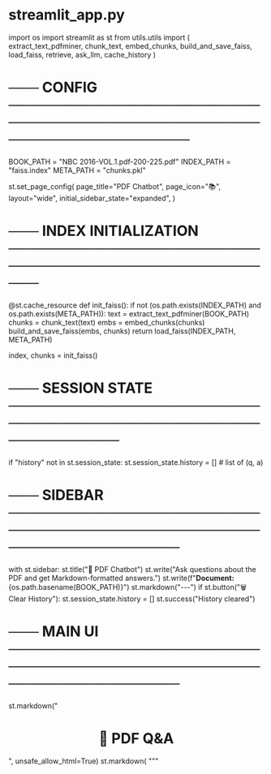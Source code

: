 # streamlit_app.py

import os
import streamlit as st
from utils.utils import (
    extract_text_pdfminer,
    chunk_text,
    embed_chunks,
    build_and_save_faiss,
    load_faiss,
    retrieve,
    ask_llm,
    cache_history
)

# ─── CONFIG ────────────────────────────────────────────────────────────────────
BOOK_PATH   = "NBC 2016-VOL.1.pdf-200-225.pdf"
INDEX_PATH  = "faiss.index"
META_PATH   = "chunks.pkl"

st.set_page_config(
    page_title="PDF Chatbot",
    page_icon="📚",
    layout="wide",
    initial_sidebar_state="expanded",
)

# ─── INDEX INITIALIZATION ─────────────────────────────────────────────────────
@st.cache_resource
def init_faiss():
    if not (os.path.exists(INDEX_PATH) and os.path.exists(META_PATH)):
        text   = extract_text_pdfminer(BOOK_PATH)
        chunks = chunk_text(text)
        embs   = embed_chunks(chunks)
        build_and_save_faiss(embs, chunks)
    return load_faiss(INDEX_PATH, META_PATH)

index, chunks = init_faiss()

# ─── SESSION STATE ─────────────────────────────────────────────────────────────
if "history" not in st.session_state:
    st.session_state.history = []  # list of (q, a)

# ─── SIDEBAR ───────────────────────────────────────────────────────────────────
with st.sidebar:
    st.title("📖 PDF Chatbot")
    st.write("Ask questions about the PDF and get Markdown-formatted answers.")
    st.write(f"**Document:** {os.path.basename(BOOK_PATH)}")
    st.markdown("---")
    if st.button("🗑️ Clear History"):
        st.session_state.history = []
        st.success("History cleared")

# ─── MAIN UI ───────────────────────────────────────────────────────────────────
st.markdown("<h1 style='text-align:center;'>🤖 PDF Q&A</h1>", unsafe_allow_html=True)
st.markdown(
    """
    <style>
    /* Main container styles */
    .main {
        display: flex;
        flex-direction: column;
        height: 100vh;
        padding: 1rem;
    }
    
    /* Chat container styles */
    .chat-container {
        background-color: #1E1E1E;
        padding: 1.5rem;
        border-radius: 8px;
        margin-bottom: 1rem;
        flex-grow: 1;
        overflow-y: auto;
        max-height: calc(100vh - 180px);
    }
    
    /* Message styles */
    .user-msg { 
        color: #2B88D9; 
        font-weight: bold;
        margin-bottom: 0.5rem;
    }
    .bot-msg { 
        color: #E0E0E0;
        background: #2D2D2D;
        padding: 1rem;
        border-radius: 6px;
        margin-bottom: 1.5rem;
    }
    
    /* Button styles */
    .copy-btn {
        background-color: #4CAF50;
        color: white;
        border: none;
        padding: 0.25rem 0.5rem;
        border-radius: 4px;
        cursor: pointer;
        margin-top: 0.5rem;
    }
    .stButton > button {
        height: 40px;
        width: 100%;
        padding: 0 1rem;
        background-color: #2B88D9;
    }
    
    /* Input container styles */
    .input-container {
        position: fixed;
        bottom: 0;
        left: 0;
        right: 0;
        padding: 1rem;
        background: #0E1117;
        border-top: 1px solid #2D2D2D;
    }
    
    /* Hide default Streamlit elements */
    #MainMenu {visibility: hidden;}
    footer {visibility: hidden;}
    header {visibility: hidden;}
    
    /* Adjust horizontal block spacing */
    div[data-testid="stHorizontalBlock"] {
        align-items: center;
        gap: 1rem;
    }
    
    /* Loading spinner styles */
    .stSpinner > div {
        border-color: #2B88D9 !important;
    }
    
    /* JavaScript for Enter key handling */
    <script>
    document.addEventListener('keypress', function(event) {
        if (event.key === 'Enter' && !event.shiftKey) {
            const askButton = document.querySelector('button[kind="primary"]');
            if (askButton) {
                askButton.click();
            }
        }
    });
    </script>
    </style>
    """,
    unsafe_allow_html=True
)

# Function to process query and generate response
def process_query(question):
    if not question.strip():
        return
    
    with st.spinner('Thinking... 🤔'):
        # Retrieve & answer
        ctx = retrieve(question, index, chunks)
        if not ctx:
            answer = "_Sorry, I couldn't find relevant info._"
        else:
            answer = ask_llm(ctx, question)
        # Cache
        cache_history(question, answer)
        
        if st.session_state.history and st.session_state.history[-1][0] == "__NEW__":
            st.session_state.history[-1] = (question, answer)
        else:
            st.session_state.history.append((question, answer))
    
    # Clear input after processing
    st.session_state.input = ""

# Main chat area
st.markdown("<div class='chat-container'>", unsafe_allow_html=True)
for q, a in st.session_state.history:
    st.markdown(f"<div class='user-msg'>Q: {q}</div>", unsafe_allow_html=True)
    st.markdown(f"<div class='bot-msg'>{a}</div>", unsafe_allow_html=True)
    js = f"navigator.clipboard.writeText(`{a}`)"
    st.markdown(
        f"""<button class="copy-btn" onclick="{js}">Copy Answer</button>""",
        unsafe_allow_html=True
    )
st.markdown("</div>", unsafe_allow_html=True)

# Input area at bottom
st.markdown("<div class='input-container'>", unsafe_allow_html=True)
col1, col2 = st.columns([8, 1])
with col1:
    question = st.text_input(
        "Your question:",
        placeholder="Type here and press Enter…",
        key="input",
        label_visibility="collapsed",
        on_change=lambda: process_query(st.session_state.input) if st.session_state.input else None
    )

with col2:
    if st.button("Ask", use_container_width=True):
        process_query(question)
st.markdown("</div>", unsafe_allow_html=True)

# Remove the old question processing code
if question:
    process_query(question)
